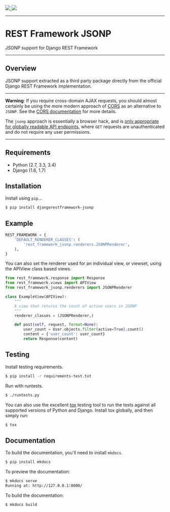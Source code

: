 <div class="badges">
    <a href="http://travis-ci.org/jpadilla/django-rest-framework-jsonp?branch=master">
        <img src="https://travis-ci.org/jpadilla/django-rest-framework-jsonp.svg?branch=masterr">
    </a>
    <a href="https://pypi.python.org/pypi/djangorestframework-jsonp">
        <img src="https://pypip.in/version/djangorestframework-jsonp/badge.svg">
    </a>
</div>

---

# REST Framework JSONP

JSONP support for Django REST Framework

---

## Overview

JSONP support extracted as a third party package directly from the official Django REST Framework implementation.

---

**Warning**: If you require cross-domain AJAX requests, you should almost certainly be using the more modern approach of [CORS][cors] as an alternative to `JSONP`. See the [CORS documentation][cors-docs] for more details.

The `jsonp` approach is essentially a browser hack, and is [only appropriate for globally  readable API endpoints][jsonp-security], where `GET` requests are unauthenticated and do not require any user permissions.

---

## Requirements

* Python (2.7, 3.3, 3.4)
* Django (1.6, 1.7)

## Installation

Install using `pip`...

```bash
$ pip install djangorestframework-jsonp
```

## Example

```python
REST_FRAMEWORK = {
    'DEFAULT_RENDERER_CLASSES': (
        'rest_framework_jsonp.renderers.JSONPRenderer',
    ),
}
```

You can also set the renderer used for an individual view, or viewset, using the APIView class based views.

```python
from rest_framework.response import Response
from rest_framework.views import APIView
from rest_framework_jsonp.renderers import JSONPRenderer

class ExampleView(APIView):
    """
    A view that returns the count of active users in JSONP
    """
    renderer_classes = (JSONPRenderer,)

    def post(self, request, format=None):
        user_count = User.objects.filter(active=True).count()
        content = {'user_count': user_count}
        return Response(content)
```

## Testing

Install testing requirements.

```bash
$ pip install -r requirements-test.txt
```

Run with runtests.

```bash
$ ./runtests.py
```

You can also use the excellent [tox](http://tox.readthedocs.org/en/latest/) testing tool to run the tests against all supported versions of Python and Django. Install tox globally, and then simply run:

```bash
$ tox
```

## Documentation

To build the documentation, you'll need to install `mkdocs`.

```bash
$ pip install mkdocs
```

To preview the documentation:

```bash
$ mkdocs serve
Running at: http://127.0.0.1:8000/
```

To build the documentation:

```bash
$ mkdocs build
```

[cors]: http://www.w3.org/TR/cors/
[cors-docs]: http://www.django-rest-framework.org/topics/ajax-csrf-cors/
[jsonp-security]: http://stackoverflow.com/questions/613962/is-jsonp-safe-to-use
